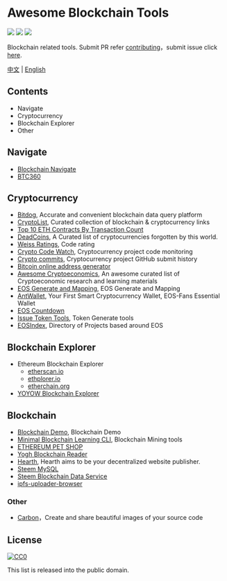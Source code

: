 # Awesome Blockchain Tools

[![](https://camo.githubusercontent.com/13c4e50d88df7178ae1882a203ed57b641674f94/68747470733a2f2f63646e2e7261776769742e636f6d2f73696e647265736f726875732f617765736f6d652f643733303566333864323966656437386661383536353265336136336531353464643865383832392f6d656469612f62616467652e737667)](https://github.com/sindresorhus/awesome)
[![](https://camo.githubusercontent.com/cb8cb80af654f3dae14a4aa62e44bf62f16953d6/68747470733a2f2f6a617977636a6c6f76652e6769746875622e696f2f73622f6c616e672f6368696e6573652e737667)](README.md)
[![](https://camo.githubusercontent.com/15a53d5ec5d896319068168a27da0203156bbdb9/68747470733a2f2f6a617977636a6c6f76652e6769746875622e696f2f73622f6c616e672f656e676c6973682e737667)](README-en.md)

Blockchain related tools. Submit PR refer [contributing](contributing.md)，submit issue click [here](https://github.com/BlockchainOne/awesome-blockchain-tools/issues).

[中文](README.md) | [English](README-en.md)

## Contents

* Navigate
* Cryptocurrency
* Blockchain Explorer
* Other

## Navigate

* [Blockchain Navigate](http://icepy.me/blockchain-navigate)
* [BTC360](https://btc360.github.io)

## Cryptocurrency

* [Bitdog](http://bitdog.me), Accurate and convenient blockchain data query platform
* [CryptoList](https://github.com/coinpride/CryptoList), Curated collection of blockchain & cryptocurrency links
* [Top 10 ETH Contracts By Transaction Count](https://ethgasstation.info/gasguzzlers.php)
* [DeadCoins](http://deadcoins.com), A Curated list of cryptocurrencies forgotten by this world.
* [Weiss Ratings](https://weissratings.com), Code rating
* [Crypto Code Watch](https://cryptocodewatch.com), Cryptocurrency project code monitoring
* [Crypto commits](https://cryptomiso.com/), Cryptocurrency project GitHub submit history
* [Bitcoin online address generator](https://www.bitaddress.org)
* [Awesome Cryptoeconomics](https://github.com/jpantunes/awesome-cryptoeconomics), An awesome curated list of Cryptoeconomic research and learning materials
* [EOS Generate and Mapping](https://meet.one/eos.html), EOS Generate and Mapping
* [AntWallet](https://antwallet.io), Your First Smart Cryptocurrency Wallet, EOS-Fans Essential Wallet
* [EOS Countdown](https://eoscountdown.com)
* [Issue Token Tools](https://token.ftqq.com), Token Generate tools
* [EOSIndex](https://eosindex.io), Directory of Projects based around EOS

## Blockchain Explorer

* Ethereum Blockchain Explorer
    - [etherscan.io](https://etherscan.io)
    - [ethplorer.io](https://ethplorer.io)
    - [etherchain.org](https://www.etherchain.org)
* [YOYOW Blockchain Explorer](https://yoyow.bts.ai)

## Blockchain

* [Blockchain Demo](https://anders.com/blockchain), Blockchain Demo
* [Minimal Blockchain Learning CLI](https://github.com/daxeel/blockshell), Blockchain Mining tools
* [ETHEREUM PET SHOP](http://truffleframework.com/tutorials/pet-shop)
* [Yogh Blockchain Reader](http://srv1.yogh.io)
* [Hearth](https://hearth.eternum.io), Hearth aims to be your decentralized website publisher.
* [Steem MySQL](https://mysql.steem-lightdb.com)
* [Steem Blockchain Data Service](https://github.com/steemit/sbds)
* [ipfs-uploader-browser](https://bcage.one/d/209-ipfs-uploader-browser)

### Other

* [Carbon](https://carbon.now.sh)，Create and share beautiful images of your source code

## License

[![CC0](http://mirrors.creativecommons.org/presskit/buttons/88x31/svg/cc-zero.svg)](https://creativecommons.org/publicdomain/zero/1.0/)

This list is released into the public domain.